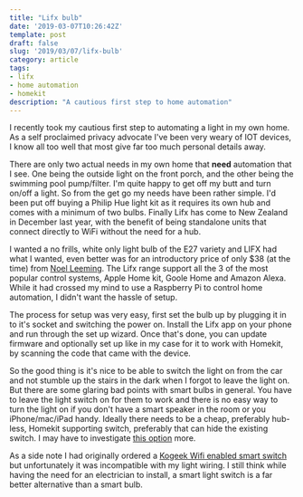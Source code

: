 ```yaml
---
title: "Lifx bulb"
date: '2019-03-07T10:26:42Z'
template: post
draft: false
slug: '2019/03/07/lifx-bulb'
category: article
tags:
- lifx
- home automation
- homekit
description: "A cautious first step to home automation"
---
```


I recently took my cautious first step to automating a light in my own home. As a self proclaimed privacy advocate I've been very weary of IOT devices, I know all too well that most give far too much personal details away.

There are only two actual needs in my own home that **need** automation that I see. One being the outside light on the front porch, and the other being the swimming pool pump/filter. I'm quite happy to get off my butt and turn on/off a light. So from the get go my needs have been rather simple. I'd been put off buying a Philip Hue light kit as it requires its own hub and comes with a minimum of two bulbs. Finally Lifx has come to New Zealand in December last year, with the benefit of being standalone units that connect directly to WiFi without the need for a hub.

I wanted a no frills, white only light bulb of the E27 variety and LIFX had what I wanted, even better was for an introductory price of only $38 (at the time) from [Noel Leeming](https://www.noelleeming.co.nz/shop/computers-tablets/smart-home/smart-lighting/lifx-l3a19mw08e27-mini-white-e27/prod169514.html). The Lifx range support all the 3 of the most popular control systems, Apple Home kit, Goole Home and Amazon Alexa. While it had crossed my mind to use a Raspberry Pi to control home automation, I didn't want the hassle of setup.

The process for setup was very easy, first set the bulb up by plugging it in to it's socket and switching the power on. Install the Lifx app on your phone and run through the set up wizard. Once that's done, you can update firmware and optionally set up like in my case for it to work with Homekit, by scanning the code that came with the device.

So the good thing is it's nice to be able to switch the light on from the car and not stumble up the stairs in the dark when I forgot to leave the light on.
But there are some glaring bad points with smart bulbs in general. You have to leave the light switch on for them to work and there is no easy way to turn the light on if you don't have a smart speaker in the room or you iPhone/mac/iPad handy. Ideally there needs to be a cheap, preferably hub-less, Homekit supporting switch, preferably that can hide the existing switch. I may have to investigate [this option](https://www.aqara.com/en/smart_hub-product.html) more.

As a side note I had originally ordered a [Kogeek Wifi enabled smart switch](https://www.koogeek.com/p-kh02.html) but unfortunately it was incompatible with my light wiring. I still think while having the need for an electrician to install, a smart light switch is a far better alternative than a smart bulb.

